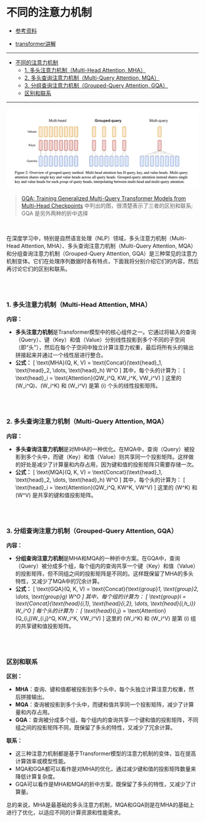 # 不同的注意力机制

- [参考资料](https://blog.csdn.net/TFATS/article/details/133042246)

- [transformer讲解](https://transformers.run/c1/transformer/)


---

- [不同的注意力机制](#不同的注意力机制)
    - [1. 多头注意力机制（Multi-Head Attention, MHA）](#1-多头注意力机制multi-head-attention-mha)
    - [2. 多头查询注意力机制（Multi-Query Attention, MQA）](#2-多头查询注意力机制multi-query-attention-mqa)
    - [3. 分组查询注意力机制（Grouped-Query Attention, GQA）](#3-分组查询注意力机制grouped-query-attention-gqa)
    - [区别和联系](#区别和联系)

---

![attention difference](/NLP%20review/assets/mha_mqa_gqa.png)
> [GQA: Training Generalized Multi-Query Transformer Models from Multi-Head Checkpoints](https://arxiv.org/abs/2305.13245v3) 中列出的图，很清楚表示了三者的区别和联系; GQA 是另外两种的折中选择


<br>


在深度学习中，特别是自然语言处理（NLP）领域，多头注意力机制（Multi-Head Attention, MHA）、多头查询注意力机制（Multi-Query Attention, MQA）和分组查询注意力机制（Grouped-Query Attention, GQA）是三种常见的注意力机制变体。它们在处理序列数据时各有特点，下面我将分别介绍它们的内容，然后再讨论它们的区别和联系。

<br>

<br>

### 1. 多头注意力机制（Multi-Head Attention, MHA）

**内容：**
- **多头注意力机制**是Transformer模型中的核心组件之一。它通过将输入的查询（Query）、键（Key）和值（Value）分别线性投影到多个不同的子空间（即“头”），然后在每个子空间中独立计算注意力权重，最后将所有头的输出拼接起来并通过一个线性层进行整合。
- **公式：**
  \[
  \text{MHA}(Q, K, V) = \text{Concat}(\text{head}_1, \text{head}_2, \dots, \text{head}_h) W^O
  \]
  其中，每个头的计算为：
  \[
  \text{head}_i = \text{Attention}(QW_i^Q, KW_i^K, VW_i^V)
  \]
  这里的 \(W_i^Q\)、\(W_i^K\) 和 \(W_i^V\) 是第 \(i\) 个头的线性投影矩阵。


<br>

<br>


### 2. 多头查询注意力机制（Multi-Query Attention, MQA）

**内容：**
- **多头查询注意力机制**是对MHA的一种优化。在MQA中，查询（Query）被投影到多个头中，而键（Key）和值（Value）则共享同一个投影矩阵。这样做的好处是减少了计算量和内存占用，因为键和值的投影矩阵只需要存储一次。
- **公式：**
  \[
  \text{MQA}(Q, K, V) = \text{Concat}(\text{head}_1, \text{head}_2, \dots, \text{head}_h) W^O
  \]
  其中，每个头的计算为：
  \[
  \text{head}_i = \text{Attention}(QW_i^Q, KW^K, VW^V)
  \]
  这里的 \(W^K\) 和 \(W^V\) 是共享的键和值投影矩阵。

<br>

<br>

### 3. 分组查询注意力机制（Grouped-Query Attention, GQA）

**内容：**
- **分组查询注意力机制**是MHA和MQA的一种折中方案。在GQA中，查询（Query）被分成多个组，每个组内的查询共享一个键（Key）和值（Value）的投影矩阵，但不同组之间的投影矩阵是不同的。这样既保留了MHA的多头特性，又减少了MQA中的冗余计算。
- **公式：**
  \[
  \text{GQA}(Q, K, V) = \text{Concat}(\text{group}_1, \text{group}_2, \dots, \text{group}_g) W^O
  \]
  其中，每个组的计算为：
  \[
  \text{group}_i = \text{Concat}(\text{head}_{i,1}, \text{head}_{i,2}, \dots, \text{head}_{i,h_i}) W_i^O
  \]
  每个头的计算为：
  \[
  \text{head}_{i,j} = \text{Attention}(Q_{i,j}W_{i,j}^Q, KW_i^K, VW_i^V)
  \]
  这里的 \(W_i^K\) 和 \(W_i^V\) 是第 \(i\) 组的共享键和值投影矩阵。

<br>
<br>

### 区别和联系

**区别：**
- **MHA**：查询、键和值都被投影到多个头中，每个头独立计算注意力权重，然后拼接输出。
- **MQA**：查询被投影到多个头中，而键和值共享同一个投影矩阵，减少了计算量和内存占用。
- **GQA**：查询被分成多个组，每个组内的查询共享一个键和值的投影矩阵，不同组之间的投影矩阵不同，既保留了多头的特性，又减少了冗余计算。

**联系：**
- 这三种注意力机制都是基于Transformer模型的注意力机制的变体，旨在提高计算效率或模型性能。
- MQA和GQA都可以看作是对MHA的优化，通过减少键和值的投影矩阵数量来降低计算复杂度。
- GQA可以看作是MHA和MQA的折中方案，既保留了多头的特性，又减少了计算量。

总的来说，MHA是最基础的多头注意力机制，MQA和GQA则是在MHA的基础上进行了优化，以适应不同的计算资源和性能需求。
